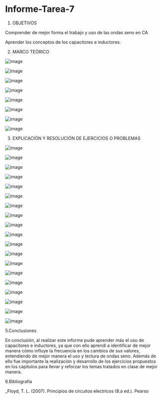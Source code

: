 # Informe-Tarea-7

1. OBJETIVOS

Comprender de mejor forma el trabajo y uso de las ondas seno en CA

Aprender los conceptos de los capacitores e inductores.

2. MARCO TEÓRICO

![image](https://user-images.githubusercontent.com/117691236/220010994-d3365a38-1a39-4bce-a893-fca53735d008.png)

![image](https://user-images.githubusercontent.com/117691236/220011121-f7ce09f3-4288-40fd-beb7-8d759e0afa13.png)

![image](https://user-images.githubusercontent.com/117691236/220011189-07aaa41c-0e0f-4369-b991-85999598942d.png)

![image](https://user-images.githubusercontent.com/117691236/220011284-76e4d966-551f-4936-9b13-052d81b3538e.png)

![image](https://user-images.githubusercontent.com/117691236/220011310-9111f9f4-e0ca-42ae-a06e-339dfe3a85ae.png)

![image](https://user-images.githubusercontent.com/117691236/220011335-e5be672e-b2cd-4f50-952a-675576b39bb5.png)

![image](https://user-images.githubusercontent.com/117691236/220011355-a0465a9f-350c-45e8-83ce-0af99e57f972.png)

![image](https://user-images.githubusercontent.com/117691236/220011406-7766e3b4-5d8c-4fc2-b5eb-ed16501cf433.png)

3. EXPLICACIÓN Y RESOLUCIÓN DE EJERCICIOS O PROBLEMAS

![image](https://user-images.githubusercontent.com/117691236/220009432-0fb9bf6f-e8b7-41ed-8192-434cf29557a4.png)

![image](https://user-images.githubusercontent.com/117691236/220009412-6820627e-b05f-4190-a4e1-54b820a81d32.png)

![image](https://user-images.githubusercontent.com/117691236/220009463-1adc8ca3-da5e-4512-ad4c-b5181b7d1a82.png)

![image](https://user-images.githubusercontent.com/117691236/220009486-fee657c3-f8a5-4ba1-96f9-5c276275e8da.png)

![image](https://user-images.githubusercontent.com/117691236/220009528-a864788f-1459-485a-ac64-aaf4e2c106e7.png)

![image](https://user-images.githubusercontent.com/117691236/220009556-a41fe5f9-6834-49c1-8fda-0a7f968006fc.png)

![image](https://user-images.githubusercontent.com/117691236/220009581-f61d8e83-fd84-4eb3-8452-6cca6449f594.png)

![image](https://user-images.githubusercontent.com/117691236/220009601-245d0522-c407-4478-b883-6d01679051e3.png)

![image](https://user-images.githubusercontent.com/117691236/220009617-0733a346-aa99-4cb6-97c2-2e997ab23065.png)

![image](https://user-images.githubusercontent.com/117691236/220009641-dae7810f-b460-47d2-98f9-38b8b4d0fe5b.png)

![image](https://user-images.githubusercontent.com/117691236/220009661-11e4e99d-c2c1-4722-9b12-0e935456fabd.png)

![image](https://user-images.githubusercontent.com/117691236/220009686-3bba6f19-b474-4b91-8297-b815ba88f754.png)

![image](https://user-images.githubusercontent.com/117691236/220009704-e16bb429-fa6a-4dbf-afc6-df42b8082a81.png)

![image](https://user-images.githubusercontent.com/117691236/220009730-7519988e-64e2-4c8a-af29-bdfaf4fc7190.png)

![image](https://user-images.githubusercontent.com/117691236/220009755-5b98bb52-63cc-422c-9d7a-3ad2a95290ed.png)

![image](https://user-images.githubusercontent.com/117691236/220009789-2e6627f0-11da-44fe-a360-94bb1d076149.png)

![image](https://user-images.githubusercontent.com/117691236/220009815-2f57e334-2b53-4e20-8f43-19076857cf21.png)

![image](https://user-images.githubusercontent.com/117691236/220009846-11eadc53-0fa1-45cf-9aed-1fe0829a158f.png)

![image](https://user-images.githubusercontent.com/117691236/220009865-eede39db-dcf1-48d6-8317-3b51a8a1633e.png)

5.Conclusiones

En conclusión, al realizar este informe pude aprender más el uso de capacitores e inductores, ya que con ello aprendí a identificar de mejor manera cómo influye la frecuencia en los cambios de sus valores, entendiendo de mejor manera el uso y lectura de ondas seno. Además de ello fue importante la realización y desarrollo de los ejercicios propuestos en los capitulos para llevar y reforzar los temas tratados en clase de mejor manera.

6.Bibliografía

_Floyd, T. L. (2007). Principios de circuitos electricos (8.a ed.). Pearso
